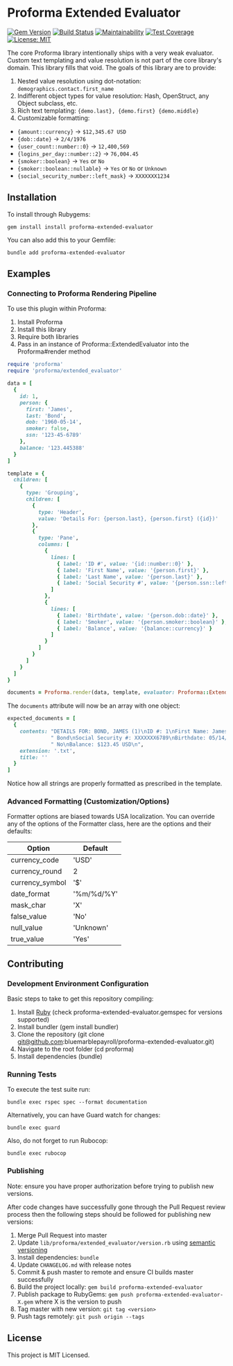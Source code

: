 # Proforma Extended Evaluator

[![Gem Version](https://badge.fury.io/rb/proforma-extended-evaluator.svg)](https://badge.fury.io/rb/proforma-extended-evaluator) [![Build Status](https://travis-ci.org/bluemarblepayroll/proforma-extended-evaluator.svg?branch=master)](https://travis-ci.org/bluemarblepayroll/proforma-extended-evaluator) [![Maintainability](https://api.codeclimate.com/v1/badges/79e66b596906f633bc95/maintainability)](https://codeclimate.com/github/bluemarblepayroll/proforma-extended-evaluator/maintainability) [![Test Coverage](https://api.codeclimate.com/v1/badges/79e66b596906f633bc95/test_coverage)](https://codeclimate.com/github/bluemarblepayroll/proforma-extended-evaluator/test_coverage) [![License: MIT](https://img.shields.io/badge/License-MIT-yellow.svg)](https://opensource.org/licenses/MIT)

The core Proforma library intentionally ships with a very weak evaluator.  Custom text templating and value resolution is not part of the core library's domain.  This library fills that void.  The goals of this library are to provide:

1. Nested value resolution using dot-notation: `demographics.contact.first_name`
2. Indifferent object types for value resolution: Hash, OpenStruct, any Object subclass, etc.
3. Rich text templating: `{demo.last}, {demo.first} {demo.middle}`
4. Customizable formatting:
  * `{amount::currency}` -> `$12,345.67 USD`
  * `{dob::date}` -> `2/4/1976`
  * `{user_count::number::0}` -> `12,400,569`
  * `{logins_per_day::number::2}` -> `76,004.45`
  * `{smoker::boolean}` -> `Yes` or `No`
  * `{smoker::boolean::nullable}` -> `Yes` or `No` or `Unknown`
  * `{social_security_number::left_mask}` -> `XXXXXXX1234`

## Installation

To install through Rubygems:

````
gem install install proforma-extended-evaluator
````

You can also add this to your Gemfile:

````
bundle add proforma-extended-evaluator
````

## Examples

### Connecting to Proforma Rendering Pipeline

To use this plugin within Proforma:

1. Install Proforma
2. Install this library
3. Require both libraries
4. Pass in an instance of Proforma::ExtendedEvaluator into the Proforma#render method

````ruby
require 'proforma'
require 'proforma/extended_evaluator'

data = [
  {
    id: 1,
    person: {
      first: 'James',
      last: 'Bond',
      dob: '1960-05-14',
      smoker: false,
      ssn: '123-45-6789'
    },
    balance: '123.445388'
  }
]

template = {
  children: [
    {
      type: 'Grouping',
      children: [
        {
          type: 'Header',
          value: 'Details For: {person.last}, {person.first} ({id})'
        },
        {
          type: 'Pane',
          columns: [
            {
              lines: [
                { label: 'ID #', value: '{id::number::0}' },
                { label: 'First Name', value: '{person.first}' },
                { label: 'Last Name', value: '{person.last}' },
                { label: 'Social Security #', value: '{person.ssn::left_mask}' }
              ]
            },
            {
              lines: [
                { label: 'Birthdate', value: '{person.dob::date}' },
                { label: 'Smoker', value: '{person.smoker::boolean}' },
                { label: 'Balance', value: '{balance::currency}' }
              ]
            }
          ]
        }
      ]
    }
  ]
}

documents = Proforma.render(data, template, evaluator: Proforma::ExtendedEvaluator.new)
````

The `documents` attribute will now be an array with one object:

```ruby
expected_documents = [
  {
    contents: "DETAILS FOR: BOND, JAMES (1)\nID #: 1\nFirst Name: James\nLast Name:"\
              " Bond\nSocial Security #: XXXXXXX6789\nBirthdate: 05/14/1960\nSmoker:"\
              " No\nBalance: $123.45 USD\n",
    extension: '.txt',
    title: ''
  }
]
```

Notice how all strings are properly formatted as prescribed in the template.

### Advanced Formatting (Customization/Options)

Formatter options are biased towards USA localization.  You can override any of the options of the Formatter class, here are the options and their defaults:

Option           | Default
---------------- | -------
currency_code    | 'USD'
currency_round   | 2
currency_symbol  | '$'
date_format      | '%m/%d/%Y'
mask_char        | 'X'
false_value      | 'No'
null_value       | 'Unknown'
true_value       | 'Yes'

## Contributing

### Development Environment Configuration

Basic steps to take to get this repository compiling:

1. Install [Ruby](https://www.ruby-lang.org/en/documentation/installation/) (check proforma-extended-evaluator.gemspec for versions supported)
2. Install bundler (gem install bundler)
3. Clone the repository (git clone git@github.com:bluemarblepayroll/proforma-extended-evaluator.git)
4. Navigate to the root folder (cd proforma)
5. Install dependencies (bundle)

### Running Tests

To execute the test suite run:

````
bundle exec rspec spec --format documentation
````

Alternatively, you can have Guard watch for changes:

````
bundle exec guard
````

Also, do not forget to run Rubocop:

````
bundle exec rubocop
````

### Publishing

Note: ensure you have proper authorization before trying to publish new versions.

After code changes have successfully gone through the Pull Request review process then the following steps should be followed for publishing new versions:

1. Merge Pull Request into master
2. Update `lib/proforma/extended_evaluator/version.rb` using [semantic versioning](https://semver.org/)
3. Install dependencies: `bundle`
4. Update `CHANGELOG.md` with release notes
5. Commit & push master to remote and ensure CI builds master successfully
6. Build the project locally: `gem build proforma-extended-evaluator`
7. Publish package to RubyGems: `gem push proforma-extended-evaluator-X.gem` where X is the version to push
8. Tag master with new version: `git tag <version>`
9. Push tags remotely: `git push origin --tags`

## License

This project is MIT Licensed.
